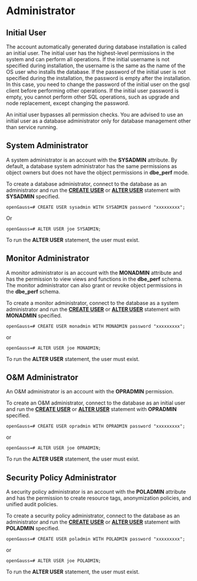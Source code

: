 # Administrator<a name="EN-US_TOPIC_0289900895"></a>

## Initial User<a name="en-us_topic_0283136784_en-us_topic_0237121100_section41994915210"></a>

The account automatically generated during database installation is called an initial user. The initial user has the highest-level permissions in the system and can perform all operations. If the initial username is not specified during installation, the username is the same as the name of the OS user who installs the database. If the password of the initial user is not specified during the installation, the password is empty after the installation. In this case, you need to change the password of the initial user on the gsql client before performing other operations. If the initial user password is empty, you cannot perform other SQL operations, such as upgrade and node replacement, except changing the password.

An initial user bypasses all permission checks. You are advised to use an initial user as a database administrator only for database management other than service running.

## System Administrator<a name="en-us_topic_0283136784_en-us_topic_0237121100_section441452135814"></a>

A system administrator is an account with the  **SYSADMIN**  attribute. By default, a database system administrator has the same permissions as object owners but does not have the object permissions in  **dbe\_perf**  mode.

To create a database administrator, connect to the database as an administrator and run the  **[CREATE USER](../SQLReference/create-user.md)**  or  **[ALTER USER](../SQLReference/alter-user.md)**  statement with  **SYSADMIN**  specified.

```
openGauss=# CREATE USER sysadmin WITH SYSADMIN password "xxxxxxxxx";
```

Or

```
openGauss=# ALTER USER joe SYSADMIN;
```

To run the  **ALTER USER**  statement, the user must exist.

## Monitor Administrator<a name="section4709123485918"></a>

A monitor administrator is an account with the  **MONADMIN**  attribute and has the permission to view views and functions in the  **dbe\_perf**  schema. The monitor administrator can also grant or revoke object permissions in the  **dbe\_perf**  schema.

To create a monitor administrator, connect to the database as a system administrator and run the  **[CREATE USER](../SQLReference/create-user.md)**  or  **[ALTER USER](../SQLReference/alter-user.md)**  statement with  **MONADMIN**  specified.

```
openGauss=# CREATE USER monadmin WITH MONADMIN password "xxxxxxxxx";
```

or

```
openGauss=# ALTER USER joe MONADMIN;
```

To run the  **ALTER USER**  statement, the user must exist.

## O&M Administrator<a name="section716203810597"></a>

An O&M administrator is an account with the  **OPRADMIN**  permission.

To create an O&M administrator, connect to the database as an initial user and run the  **[CREATE USER](../SQLReference/create-user.md)**  or  **[ALTER USER](../SQLReference/alter-user.md)**  statement with  **OPRADMIN**  specified.

```
openGauss=# CREATE USER opradmin WITH OPRADMIN password "xxxxxxxxx";
```

or

```
openGauss=# ALTER USER joe OPRADMIN;
```

To run the  **ALTER USER**  statement, the user must exist.

## Security Policy Administrator<a name="section319844011593"></a>

A security policy administrator is an account with the  **POLADMIN**  attribute and has the permission to create resource tags, anonymization policies, and unified audit policies.

To create a security policy administrator, connect to the database as an administrator and run the  **[CREATE USER](../SQLReference/create-user.md)**  or  **[ALTER USER](../SQLReference/alter-user.md)**  statement with  **POLADMIN**  specified.

```
openGauss=# CREATE USER poladmin WITH POLADMIN password "xxxxxxxxx";
```

or

```
openGauss=# ALTER USER joe POLADMIN;
```

To run the  **ALTER USER**  statement, the user must exist.

